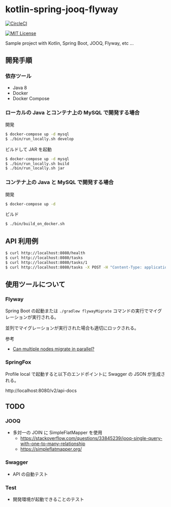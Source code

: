 # kotlin-spring-jooq-flyway

[![CircleCI](https://circleci.com/gh/os1ma/kotlin-spring-jooq-flyway.svg?style=svg)](https://circleci.com/gh/os1ma/kotlin-spring-jooq-flyway)

[![MIT License](http://img.shields.io/badge/license-MIT-blue.svg?style=flat)](LICENSE)

Sample project with Kotlin, Spring Boot, JOOQ, Flyway, etc ...

## 開発手順

### 依存ツール
* Java 8
* Docker
* Docker Compose

### ローカルの Java とコンテナ上の MySQL で開発する場合

開発

```bash
$ docker-compose up -d mysql
$ ./bin/run_locally.sh develop
```

ビルドして JAR を起動

```bash
$ docker-compose up -d mysql
$ ./bin/run_locally.sh build
$ ./bin/run_locally.sh jar
```

### コンテナ上の Java と MySQL で開発する場合

開発

```bash
$ docker-compose up -d
```

ビルド

```bash
$ ./bin/build_on_docker.sh
```

## API 利用例

```bash
$ curl http://localhost:8080/health
$ curl http://localhost:8080/tasks
$ curl http://localhost:8080/tasks/1
$ curl http://localhost:8080/tasks -X POST -H "Content-Type: application/json" -d '{"name": "MyTask", "assigneeUserId": 1}'
```

## 使用ツールについて

### Flyway

Spring Boot の起動または `./gradlew flywayMigrate` コマンドの実行でマイグレーションが実行される。

並列でマイグレーションが実行された場合も適切にロックされる。

参考
* [Can multiple nodes migrate in parallel?](https://flywaydb.org/documentation/faq.html#parallel)

### SpringFox

Profile local で起動すると以下のエンドポイントに Swagger の JSON が生成される。

http://localhost:8080/v2/api-docs

## TODO

### JOOQ
* 多対一の JOIN に SimpleFlatMapper を使用
  * https://stackoverflow.com/questions/33845239/jooq-single-query-with-one-to-many-relationship
  * https://simpleflatmapper.org/

### Swagger
* API の自動テスト

### Test
* 開発環境が起動できることのテスト
